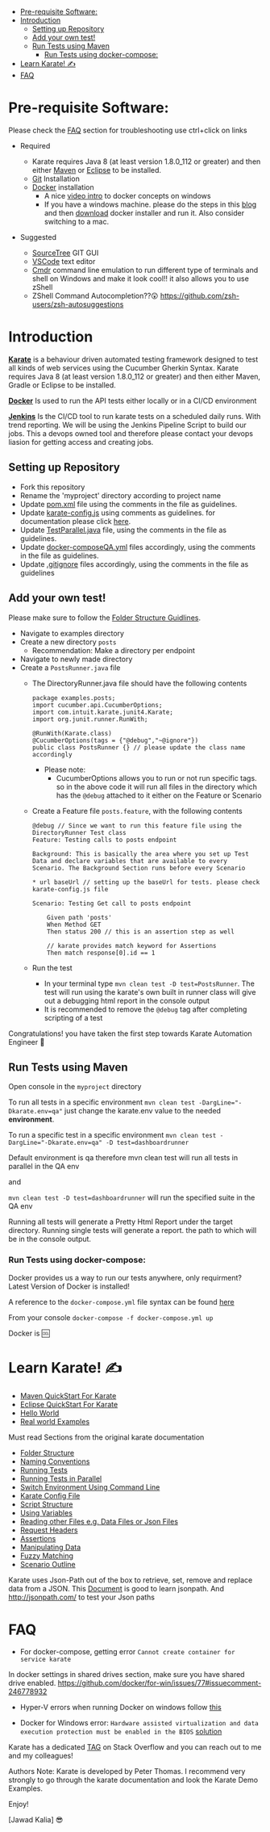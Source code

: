 - [Pre-requisite Software:](#pre-requisite-software)
- [Introduction](#introduction)
    - [Setting up Repository](#setting-up-repository)
    - [Add your own test!](#add-your-own-test)
    - [Run Tests using Maven](#run-tests-using-maven)
        - [Run Tests using docker-compose:](#run-tests-using-docker-compose)
- [Learn Karate! :writing_hand:](#learn-karate-writinghand)
- [FAQ](#faq)

# Pre-requisite Software:
Please check the [FAQ](#faq) section for troubleshooting
use ctrl+click on links

- Required
    - Karate requires Java 8 (at least version 1.8.0_112 or greater) and then either [Maven](https://maven.apache.org/install.html) or [Eclipse](https://www.eclipse.org/downloads/) to be installed. 
    - [Git](https://gitforwindows.org/) Installation 
    - [Docker](https://www.docker.com/get-started) installation
        - A nice [video intro](https://www.youtube.com/watch?v=S7NVloq0EBc) to docker concepts on windows
        - If you have a windows machine. please do the steps in this [blog](https://blogs.technet.microsoft.com/canitpro/2015/09/08/step-by-step-enabling-hyper-v-for-use-on-windows-10/) and then [download](https://store.docker.com/editions/community/docker-ce-desktop-windows) docker installer and run it. Also consider switching to a mac.

- Suggested
    - [SourceTree](https://product-downloads.atlassian.com/software/sourcetree/ga/Sourcetree_3.0_200.zip?_ga=2.13605623.1310353568.1540920405-56241059.1540920405) GIT GUI
    - [VSCode](https://code.visualstudio.com/download) text editor
    - [Cmdr](http://cmder.net/) command line emulation to run different type of terminals and shell on Windows and make it look cool!! it also allows you to use zShell
    - ZShell Command Autocompletion??:astonished:	https://github.com/zsh-users/zsh-autosuggestions
    

# Introduction


[**Karate**](https://github.com/intuit/karate) is a behaviour driven automated testing framework designed to test all kinds of web services using the Cucumber Gherkin Syntax.
Karate requires Java 8 (at least version 1.8.0_112 or greater) and then either Maven, Gradle or Eclipse to be installed.

[**Docker**](https://www.docker.com/) Is used to run the API tests either locally or in a CI/CD environment

[**Jenkins**](https://jenkins.io/) Is the CI/CD tool to run karate tests on a scheduled daily runs. With trend reporting. We will be using the Jenkins Pipeline Script to build our jobs. This a devops owned tool and therefore please contact your devops liasion for getting access and creating jobs.

## Setting up Repository
* Fork this repository
* Rename the 'myproject' directory according to project name
* Update [pom.xml](myproject/pom.xml) file using the comments in the file as guidelines.
* Update [karate-config.js](myproject/src/test/java/karate-config.js) using comments as guidelines. for documentation please click [here](https://github.com/intuit/karate#karate-configjs).
* Update [TestParallel.java](myproject/src/test/java/examples/TestParallel.java) file, using the comments in the file as guidelines.
* Update [docker-composeQA.yml](/docker-compose.yml) files accordingly, using the comments in the file as guidelines.
* Update [.gitignore](/.gitignore) files accordingly, using the comments in the file as guidelines

## Add your own test!
Please make sure to follow the [Folder Structure Guidlines](https://github.com/intuit/karate#folder-structure).

- Navigate to examples directory
- Create a new directory `posts`
    - Recommendation: Make a directory per endpoint
- Navigate to newly made directory
- Create a `PostsRunner.java` file
    - The DirectoryRunner.java file should have the following contents
  
        ```
        package examples.posts;
        import cucumber.api.CucumberOptions;
        import com.intuit.karate.junit4.Karate;
        import org.junit.runner.RunWith;

        @RunWith(Karate.class)
        @CucumberOptions(tags = {"@debug","~@ignore"})
        public class PostsRunner {} // please update the class name accordingly
        ```
        - Please note:
            - CucumberOptions allows you to run or not run specific tags. so in the above code it will run all files in the directory which has the `@debug` attached to it either on the Feature or Scenario
    - Create a Feature file `posts.feature`, with the following contents
  
        ```
        @debug // Since we want to run this feature file using the DirectoryRunner Test class
        Feature: Testing calls to posts endpoint

        Background: This is basically the area where you set up Test Data and declare variables that are available to every Scenario. The Background Section runs before every Scenario

        * url baseUrl // setting up the baseUrl for tests. please check karate-config.js file

        Scenario: Testing Get call to posts endpoint

            Given path 'posts'
            When Method GET
            Then status 200 // this is an assertion step as well

            // karate provides match keyword for Assertions
            Then match response[0].id == 1

        ```
    - Run the test
        - In your terminal type `mvn clean test -D test=PostsRunner`. The test will run using the karate's own built in runner class will give out a debugging html report in the console output
        - It is recommended to remove the `@debug` tag after completing scripting of a test

Congratulations! you have taken the first step towards Karate Automation Engineer :triumph:

## Run Tests using Maven

Open console in the `myproject` directory

To run all tests in a specific environment `mvn clean test -DargLine="-Dkarate.env=qa"` just change the karate.env value to the needed **environment**.

To run a specific test in a specific environment `mvn clean test -DargLine="-Dkarate.env=qa" -D test=dashboardrunner`

Default environment is qa therefore mvn clean test will run all tests in parallel in the QA env

and

`mvn clean test -D test=dashboardrunner` will run the specified suite in the QA env

Running all tests will generate a Pretty Html Report under the target directory.
Running single tests will generate a report. the path to which will be in the console output.

### Run Tests using docker-compose:

Docker provides us a way to run our tests anywhere, only requirment? Latest Version of Docker is installed!

A reference to the `docker-compose.yml` file syntax can be found [here](https://docs.docker.com/compose/compose-file/compose-file-v2/)

From your console `docker-compose -f docker-compose.yml up`

Docker is :cool:

# Learn Karate! :writing_hand:


* [Maven QuickStart For Karate](https://github.com/intuit/karate#quickstart)
* [Eclipse QuickStart For Karate](https://github.com/intuit/karate#eclipse-quickstart)
* [Hello World](https://github.com/intuit/karate#hello-world)
* [Real world Examples](https://github.com/intuit/karate/tree/master/karate-demo)

Must read Sections from the original karate documentation

* [Folder Structure](https://github.com/intuit/karate#folder-structure)
* [Naming Conventions](https://github.com/intuit/karate#naming-conventions)
* [Running Tests](https://github.com/intuit/karate#command-line)
* [Running Tests in Parallel](https://github.com/intuit/karate#parallel-execution)
* [Switch Environment Using Command Line](https://github.com/intuit/karate#switching-the-environment)
* [Karate Config File](https://github.com/intuit/karate#karate-configjs)
* [Script Structure](https://github.com/intuit/karate#script-structure)
* [Using Variables](https://github.com/intuit/karate#def)
* [Reading other Files e.g. Data Files or Json Files](https://github.com/intuit/karate#reading-files)
* [Request Headers](https://github.com/intuit/karate#managing-headers-ssl-timeouts-and-http-proxy)
* [Assertions](https://github.com/intuit/karate#match)
* [Manipulating Data](https://github.com/intuit/karate#set)
* [Fuzzy Matching](https://github.com/intuit/karate#fuzzy-matching)
* [Scenario Outline](https://github.com/intuit/karate#the-cucumber-way)

Karate uses Json-Path out of the box to retrieve, set, remove and replace data from a JSON. This [Document](https://github.com/json-path/JsonPath#path-examples) is good to learn jsonpath. And http://jsonpath.com/ to test your Json paths

# FAQ

* For docker-compose, getting error `Cannot create container for service karate`

In docker settings in shared drives section, make sure you have shared drive enabled. https://github.com/docker/for-win/issues/77#issuecomment-246778932

* Hyper-V errors when running Docker on windows follow [this](https://docs.microsoft.com/en-us/virtualization/hyper-v-on-windows/quick-start/enable-hyper-v)

* Docker for Windows error: `Hardware assisted virtualization and data execution protection must be enabled in the BIOS` [solution](https://stackoverflow.com/questions/39684974/docker-for-windows-error-hardware-assisted-virtualization-and-data-execution-p/39989990)


Karate has a dedicated [TAG](https://stackoverflow.com/questions/tagged/karate) on Stack Overflow and you can reach out to me and my colleagues!

Authors Note:
Karate is developed by Peter Thomas. I recommend very strongly to go through the karate documentation and look the Karate Demo Examples. 


Enjoy!

[Jawad Kalia] :sunglasses:
